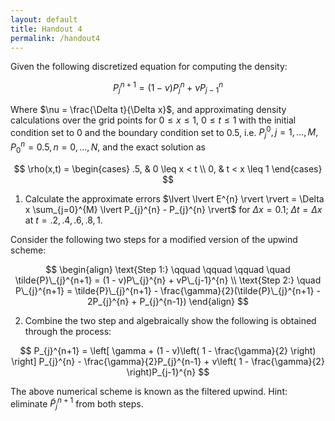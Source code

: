 ```yaml
---
layout: default
title: Handout 4
permalink: /handout4
---
```


Given the following discretized equation for computing the density:

$$
P_{j}^{n+1} = (1 - \nu)P_{j}^{n} + \nu P_{j-1}^{n}
$$

Where $\nu = \frac{\Delta t}{\Delta x}$, and approximating density calculations over the grid points for $0 \leq x \leq 1$, $0 \leq t \leq 1$ with the initial condition set to 0 and the boundary condition set to 0.5, i.e. $P_{j}^{0}, j =1,\dots,M, P_{0}^{n}=0.5, n =0,\dots,N$, and the exact solution as 

$$
\rho(x,t) =
\begin{cases}
.5, & 0 \leq x < t \\
0, & t < x \leq 1
\end{cases}
$$

1. Calculate the approximate errors $\lvert \lvert E^{n} \rvert \rvert = \Delta x \sum_{j=0}^{M} \lvert P_{j}^{n} - P_{j}^{n} \rvert$ for $\Delta x = 0.1$; $\Delta t = \Delta x$ at $t=.2,.4,.6,.8,1$.

Consider the following two steps for a modified version of the upwind scheme:

$$
\begin{align}
\text{Step 1:} \qquad \qquad \qquad \quad \tilde{P}\_{j}^{n+1} = (1 - v)P\_{j}^{n} + vP\_{j-1}^{n} \\ 
\text{Step 2:} \quad P\_{j}^{n+1} = \tilde{P}\_{j}^{n+1} - \frac{\gamma}{2}(\tilde{P}\_{j}^{n+1} - 2P_{j}^{n} + P_{j}^{n-1})
\end{align}
$$


2. Combine the two step and algebraically show the following is obtained through the process:

$$
P_{j}^{n+1} = \left[ \gamma + (1 - v)\left( 1 - \frac{\gamma}{2} \right) \right] P_{j}^{n} - \frac{\gamma}{2}P_{j}^{n-1} + v\left( 1 - \frac{\gamma}{2} \right)P_{j-1}^{n}
$$

The above numerical scheme is known as the filtered upwind. Hint: eliminate $\tilde{P}_{j}^{n+1}$ from both steps.
